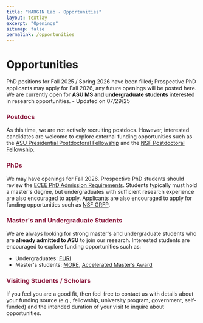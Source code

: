 ```yaml
---
title: "MARGIN Lab - Opportunities"
layout: textlay
excerpt: "Openings"
sitemap: false
permalink: /opportunities
---
```


# Opportunities

PhD positions for Fall 2025 / Spring 2026 have been filled; Prospective PhD applicants may apply for Fall 2026, any future openings will be posted here. We are currently open for **ASU MS and undergraduate students** interested in research opportunities. - Updated on 07/29/25

### <span style="color: #8C1D40;"><strong>Postdocs</strong></span>
As this time, we are not actively recruiting postdocs. However, interested candidates are welcome to explore external funding opportunities such as the <a href="https://graduate.asu.edu/presidential-postdoctoral-fellowship-program" target="_blank" rel="noopener noreferrer">ASU Presidential Postdoctoral Fellowship</a> and the <a href="https://www.nsf.gov/funding/postdocs" target="_blank" rel="noopener noreferrer">NSF Postdoctoral Fellowship</a>.

### <span style="color: #8C1D40;"><strong>PhDs</strong></span>
We may have openings for Fall 2026. Prospective PhD students should review the <a href="https://degrees.apps.asu.edu/masters-phd/major/ASU00/ESEEPHD/electrical-engineering-phd?init=false&nopassive=true" target="_blank" rel="noopener noreferrer">ECEE PhD Admission Requirements</a>. Students typically must hold a master's degree, but undergraduates with sufficient research experience are also encouraged to apply. Applicants are also encouraged to apply for funding opportunities such as <a href="https://www.nsf.gov/funding/opportunities/grfp-nsf-graduate-research-fellowship-program" target="_blank" rel="noopener noreferrer">NSF GRFP</a>.

### <span style="color: #8C1D40;"><strong>Master's and Undergraduate Students</strong></span>
We are always looking for strong master's and undergraduate students who are **already admitted to ASU** to join our research. Interested students are encouraged to explore funding opportunities such as: 
- Undergraduates: <a href="https://students.engineering.asu.edu/furi/" target="_blank" rel="noopener noreferrer">FURI</a>
- Master's students: <a href="https://students.engineering.asu.edu/graduate/research/more/" target="_blank" rel="noopener noreferrer">MORE</a>, <a href="https://graduate.asu.edu/current-students/funding-opportunities/awards-and-fellowships/accelerated-masters-award" target="_blank" rel="noopener noreferrer">Accelerated Master’s Award</a>

### <span style="color: #8C1D40;"><strong>Visiting Students / Scholars</strong></span>
If you feel you are a good fit, then feel free to contact us with details about your funding source (e.g., fellowship, university program, government, self-funded) and the intended duration of your visit to inquire about opportunities.

<!-- <figure>
<img src="{{ site.url }}{{ site.baseurl }}/images/picpic/Gallery/DSC_0696.jpg" width="95%">
</figure> -->

<div style="margin-bottom: 28px;"></div>